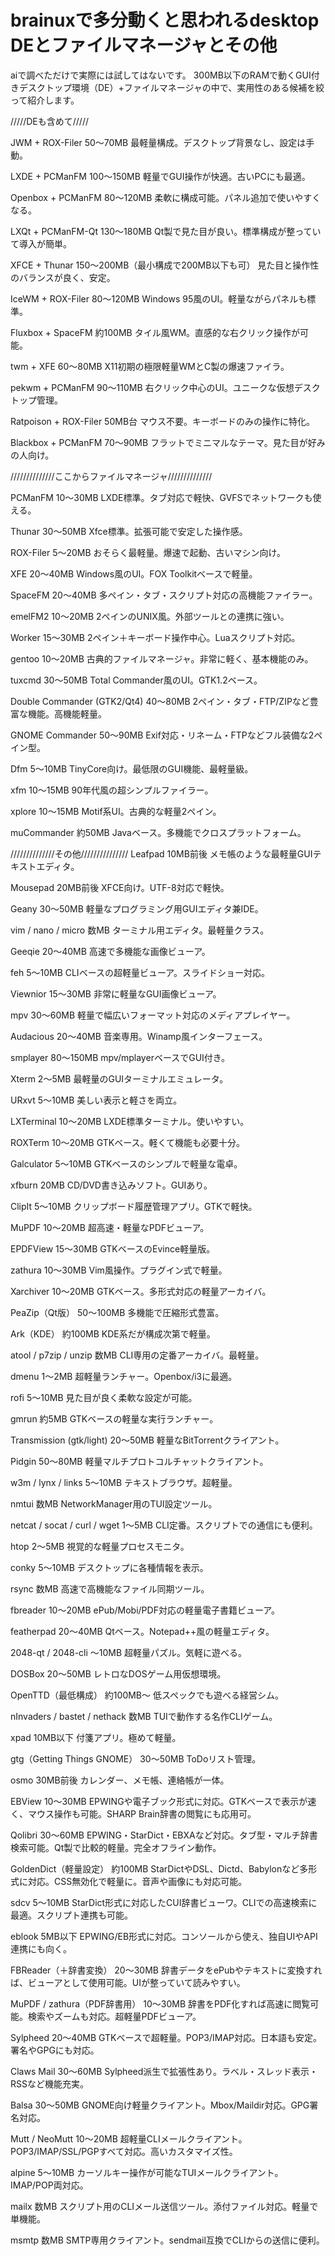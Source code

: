 # brainuxで多分動くと思われるdesktop DEとファイルマネージャとその他
aiで調べただけで実際には試してはないです。
300MB以下のRAMで動くGUI付きデスクトップ環境（DE）+ファイルマネージャの中で、実用性のある候補を絞って紹介します。

/////DEも含めて/////


JWM + ROX-Filer
50〜70MB
最軽量構成。デスクトップ背景なし、設定は手動。

LXDE + PCManFM
100〜150MB
軽量でGUI操作が快適。古いPCにも最適。

Openbox + PCManFM
80〜120MB
柔軟に構成可能。パネル追加で使いやすくなる。

LXQt + PCManFM-Qt
130〜180MB
Qt製で見た目が良い。標準構成が整っていて導入が簡単。

XFCE + Thunar
150〜200MB（最小構成で200MB以下も可）
見た目と操作性のバランスが良く、安定。

IceWM + ROX-Filer
80〜120MB
Windows 95風のUI。軽量ながらパネルも標準。

Fluxbox + SpaceFM
約100MB
タイル風WM。直感的な右クリック操作が可能。

twm + XFE
60〜80MB
X11初期の極限軽量WMとC製の爆速ファイラ。

pekwm + PCManFM
90〜110MB
右クリック中心のUI。ユニークな仮想デスクトップ管理。

Ratpoison + ROX-Filer
50MB台
マウス不要。キーボードのみの操作に特化。

Blackbox + PCManFM
70〜90MB
フラットでミニマルなテーマ。見た目が好みの人向け。





//////////////ここからファイルマネージャ//////////////


PCManFM
10〜30MB
LXDE標準。タブ対応で軽快、GVFSでネットワークも使える。

Thunar
30〜50MB
Xfce標準。拡張可能で安定した操作感。

ROX-Filer
5〜20MB
おそらく最軽量。爆速で起動、古いマシン向け。

XFE
20〜40MB
Windows風のUI。FOX Toolkitベースで軽量。

SpaceFM
20〜40MB
多ペイン・タブ・スクリプト対応の高機能ファイラー。

emelFM2
10〜20MB
2ペインのUNIX風。外部ツールとの連携に強い。

Worker
15〜30MB
2ペイン＋キーボード操作中心。Luaスクリプト対応。

gentoo
10〜20MB
古典的ファイルマネージャ。非常に軽く、基本機能のみ。

tuxcmd
30〜50MB
Total Commander風のUI。GTK1.2ベース。

Double Commander (GTK2/Qt4)
40〜80MB
2ペイン・タブ・FTP/ZIPなど豊富な機能。高機能軽量。

GNOME Commander
50〜90MB
Exif対応・リネーム・FTPなどフル装備な2ペイン型。

Dfm
5〜10MB
TinyCore向け。最低限のGUI機能、最軽量級。

xfm
10〜15MB
90年代風の超シンプルファイラー。

xplore
10〜15MB
Motif系UI。古典的な軽量2ペイン。

muCommander
約50MB
Javaベース。多機能でクロスプラットフォーム。

//////////////その他///////////////
Leafpad
10MB前後
メモ帳のような最軽量GUIテキストエディタ。

Mousepad
20MB前後
XFCE向け。UTF-8対応で軽快。

Geany
30〜50MB
軽量なプログラミング用GUIエディタ兼IDE。

vim / nano / micro
数MB
ターミナル用エディタ。最軽量クラス。

Geeqie
20〜40MB
高速で多機能な画像ビューア。

feh
5〜10MB
CLIベースの超軽量ビューア。スライドショー対応。

Viewnior
15〜30MB
非常に軽量なGUI画像ビューア。

mpv
30〜60MB
軽量で幅広いフォーマット対応のメディアプレイヤー。

Audacious
20〜40MB
音楽専用。Winamp風インターフェース。

smplayer
80〜150MB
mpv/mplayerベースでGUI付き。

Xterm
2〜5MB
最軽量のGUIターミナルエミュレータ。

URxvt
5〜10MB
美しい表示と軽さを両立。

LXTerminal
10〜20MB
LXDE標準ターミナル。使いやすい。

ROXTerm
10〜20MB
GTKベース。軽くて機能も必要十分。

Galculator
5〜10MB
GTKベースのシンプルで軽量な電卓。

xfburn
20MB
CD/DVD書き込みソフト。GUIあり。

ClipIt
5〜10MB
クリップボード履歴管理アプリ。GTKで軽快。


MuPDF
10〜20MB
超高速・軽量なPDFビューア。

EPDFView
15〜30MB
GTKベースのEvince軽量版。

zathura
10〜30MB
Vim風操作。プラグイン式で軽量。

Xarchiver
10〜20MB
GTKベース。多形式対応の軽量アーカイバ。

PeaZip（Qt版）
50〜100MB
多機能で圧縮形式豊富。

Ark（KDE）
約100MB
KDE系だが構成次第で軽量。

atool / p7zip / unzip
数MB
CLI専用の定番アーカイバ。最軽量。

dmenu
1〜2MB
超軽量ランチャー。Openbox/i3に最適。

rofi
5〜10MB
見た目が良く柔軟な設定が可能。

gmrun
約5MB
GTKベースの軽量な実行ランチャー。

Transmission (gtk/light)
20〜50MB
軽量なBitTorrentクライアント。

Pidgin
50〜80MB
軽量マルチプロトコルチャットクライアント。

w3m / lynx / links
5〜10MB
テキストブラウザ。超軽量。

nmtui
数MB
NetworkManager用のTUI設定ツール。

netcat / socat / curl / wget
1〜5MB
CLI定番。スクリプトでの通信にも便利。

htop
2〜5MB
視覚的な軽量プロセスモニタ。

conky
5〜10MB
デスクトップに各種情報を表示。

rsync
数MB
高速で高機能なファイル同期ツール。

fbreader
10〜20MB
ePub/Mobi/PDF対応の軽量電子書籍ビューア。

featherpad
20〜40MB
Qtベース。Notepad++風の軽量エディタ。

2048-qt / 2048-cli
〜10MB
超軽量パズル。気軽に遊べる。

DOSBox
20〜50MB
レトロなDOSゲーム用仮想環境。

OpenTTD（最低構成）
約100MB～
低スペックでも遊べる経営シム。

nInvaders / bastet / nethack
数MB
TUIで動作する名作CLIゲーム。

xpad
10MB以下
付箋アプリ。極めて軽量。

gtg（Getting Things GNOME）
30〜50MB
ToDoリスト管理。

osmo
30MB前後
カレンダー、メモ帳、連絡帳が一体。


EBView
10〜30MB
EPWINGや電子ブック形式に対応。GTKベースで表示が速く、マウス操作も可能。SHARP Brain辞書の閲覧にも応用可。

Qolibri
30〜60MB
EPWING・StarDict・EBXAなど対応。タブ型・マルチ辞書検索可能。Qt製で比較的軽量。完全オフライン動作。

GoldenDict（軽量設定）
約100MB
StarDictやDSL、Dictd、Babylonなど多形式に対応。CSS無効化で軽量に。音声や画像にも対応可能。

sdcv
5〜10MB
StarDict形式に対応したCUI辞書ビューワ。CLIでの高速検索に最適。スクリプト連携も可能。

eblook
5MB以下
EPWING/EB形式に対応。コンソールから使え、独自UIやAPI連携にも向く。

FBReader（＋辞書変換）
20〜30MB
辞書データをePubやテキストに変換すれば、ビューアとして使用可能。UIが整っていて読みやすい。

MuPDF / zathura（PDF辞書用）
10〜30MB
辞書をPDF化すれば高速に閲覧可能。検索やズームも対応。超軽量PDFビューア。




Sylpheed
20〜40MB
GTKベースで超軽量。POP3/IMAP対応。日本語も安定。署名やGPGにも対応。

Claws Mail
30〜60MB
Sylpheed派生で拡張性あり。ラベル・スレッド表示・RSSなど機能充実。

Balsa
30〜50MB
GNOME向け軽量クライアント。Mbox/Maildir対応。GPG署名対応。

Mutt / NeoMutt
10〜20MB
超軽量CLIメールクライアント。POP3/IMAP/SSL/PGPすべて対応。高いカスタマイズ性。

alpine
5〜10MB
カーソルキー操作が可能なTUIメールクライアント。IMAP/POP両対応。

mailx
数MB
スクリプト用のCLIメール送信ツール。添付ファイル対応。軽量で単機能。

msmtp
数MB
SMTP専用クライアント。sendmail互換でCLIからの送信に便利。
